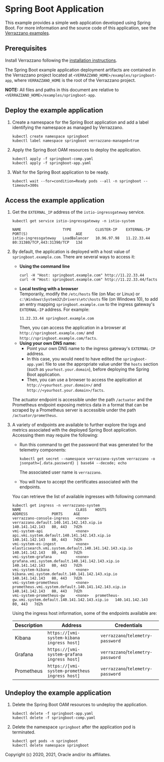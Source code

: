 # Spring Boot Application

This example provides a simple web application developed using Spring Boot. For more information and the source code of this application, see the [Verrazzano examples](https://github.com/verrazzano/examples).

## Prerequisites

Install Verrazzano following the [installation instructions](https://verrazzano.io/docs/setup/install/installation/).

  The Spring Boot example application deployment artifacts are contained in the Verrazzano project located at `<VERRAZZANO_HOME>/examples/springboot-app`, where `VERRAZZANO_HOME` is the root of the Verrazzano project.

   **NOTE:** All files and paths in this document are relative to `<VERRAZZANO_HOME>/examples/springboot-app`.


## Deploy the example application

1. Create a namespace for the Spring Boot application and add a label identifying the namespace as managed by Verrazzano.
   ```
   kubectl create namespace springboot
   kubectl label namespace springboot verrazzano-managed=true
   ```

1. Apply the Spring Boot OAM resources to deploy the application.
   ```
   kubectl apply -f springboot-comp.yaml
   kubectl apply -f springboot-app.yaml
   ```

1. Wait for the Spring Boot application to be ready.
   ```
   kubectl wait --for=condition=Ready pods --all -n springboot --timeout=300s

## Access the example application

1. Get the `EXTERNAL_IP` address of the `istio-ingressgateway` service.
   ```
   kubectl get service istio-ingressgateway -n istio-system

   NAME                   TYPE           CLUSTER-IP    EXTERNAL-IP   PORT(S)                      AGE
   istio-ingressgateway   LoadBalancer   10.96.97.98   11.22.33.44   80:31380/TCP,443:31390/TCP   13d
   ```   

1. By default, the application is deployed with a host value of `springboot.example.com`.
   There are several ways to access it:

   * **Using the command line**
     ```
     curl -H "Host: springboot.example.com" http://11.22.33.44
	 curl -H "Host: springboot.example.com" http://11.22.33.44/facts
     ```
   * **Local testing with a browser** \
     Temporarily, modify the `/etc/hosts` file (on Mac or Linux)
     or `c:\Windows\System32\Drivers\etc\hosts` file (on Windows 10),
     to add an entry mapping `springboot.example.com` to the ingress gateway's `EXTERNAL-IP` address.
     For example:
     ```
     11.22.33.44 springboot.example.com
     ```
     Then, you can access the application in a browser at `http://springboot.example.com/` and `http://springboot.example.com/facts`.
   * **Using your own DNS name:**
     * Point your own DNS name to the ingress gateway's `EXTERNAL-IP` address.
     * In this case, you would need to have edited the `springboot-app.yaml` file
       to use the appropriate value under the `hosts` section (such as `yourhost.your.domain`),
       before deploying the Spring Boot application.
     * Then, you can use a browser to access the application at `http://<yourhost.your.domain>/` and `http://<yourhost.your.domain>/facts`.

    The actuator endpoint is accessible under the path `/actuator` and the Prometheus endpoint exposing metrics data in a format that can be scraped by a Prometheus server is accessible under the path `/actuator/prometheus`.

1. A variety of endpoints are available to further explore the logs and metrics associated with
   the deployed Spring Boot application.
   Accessing them may require the following:

   * Run this command to get the password that was generated for the telemetry components:
     ```
     kubectl get secret --namespace verrazzano-system verrazzano -o jsonpath={.data.password} | base64 --decode; echo
     ```
     The associated user name is `verrazzano`.

   * You will have to accept the certificates associated with the endpoints.

   You can retrieve the list of available ingresses with following command:

   ```
   kubectl get ingress -n verrazzano-system
   NAME                         CLASS    HOSTS                                                     ADDRESS           PORTS     AGE
   verrazzano-console-ingress   <none>   verrazzano.default.140.141.142.143.xip.io                 140.141.142.143   80, 443   7d2h
   vmi-system-api               <none>   api.vmi.system.default.140.141.142.143.xip.io             140.141.142.143   80, 443   7d2h
   vmi-system-es-ingest         <none>   elasticsearch.vmi.system.default.140.141.142.143.xip.io   140.141.142.143   80, 443   7d2h
   vmi-system-grafana           <none>   grafana.vmi.system.default.140.141.142.143.xip.io         140.141.142.143   80, 443   7d2h
   vmi-system-kibana            <none>   kibana.vmi.system.default.140.141.142.143.xip.io          140.141.142.143   80, 443   7d2h
   vmi-system-prometheus        <none>   prometheus.vmi.system.default.140.141.142.143.xip.io      140.141.142.143   80, 443   7d2h
   vmi-system-prometheus-gw     <none>   prometheus-gw.vmi.system.default.140.141.142.143.xip.io   140.141.142.143   80, 443   7d2h
   ```

   Using the ingress host information, some of the endpoints available are:

   | Description | Address | Credentials |
   | ----------- | ------- | ----------- |
   | Kibana      | `https://[vmi-system-kibana ingress host]`     | `verrazzano`/`telemetry-password` |
   | Grafana     | `https://[vmi-system-grafana ingress host]`    | `verrazzano`/`telemetry-password` |
   | Prometheus  | `https://[vmi-system-prometheus ingress host]` | `verrazzano`/`telemetry-password` |


## Undeploy the example application   

1. Delete the Spring Boot OAM resources to undeploy the application.
   ```
   kubectl delete -f springboot-app.yaml
   kubectl delete -f springboot-comp.yaml
   ```

1. Delete the namespace `springboot` after the application pod is terminated.
   ```
   kubectl get pods -n springboot
   kubectl delete namespace springboot
   ```


Copyright (c) 2020, 2021, Oracle and/or its affiliates.
